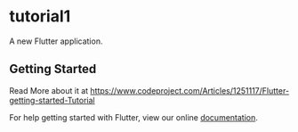 # tutorial1

A new Flutter application.

## Getting Started

Read More about it at https://www.codeproject.com/Articles/1251117/Flutter-getting-started-Tutorial

For help getting started with Flutter, view our online
[documentation](https://flutter.io/).
